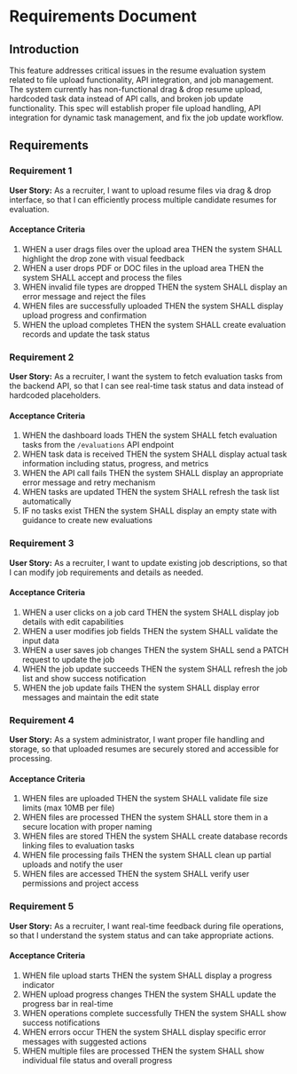 # Requirements Document

## Introduction

This feature addresses critical issues in the resume evaluation system related to file upload functionality, API integration, and job management. The system currently has non-functional drag & drop resume upload, hardcoded task data instead of API calls, and broken job update functionality. This spec will establish proper file upload handling, API integration for dynamic task management, and fix the job update workflow.

## Requirements

### Requirement 1

**User Story:** As a recruiter, I want to upload resume files via drag & drop interface, so that I can efficiently process multiple candidate resumes for evaluation.

#### Acceptance Criteria

1. WHEN a user drags files over the upload area THEN the system SHALL highlight the drop zone with visual feedback
2. WHEN a user drops PDF or DOC files in the upload area THEN the system SHALL accept and process the files
3. WHEN invalid file types are dropped THEN the system SHALL display an error message and reject the files
4. WHEN files are successfully uploaded THEN the system SHALL display upload progress and confirmation
5. WHEN the upload completes THEN the system SHALL create evaluation records and update the task status

### Requirement 2

**User Story:** As a recruiter, I want the system to fetch evaluation tasks from the backend API, so that I can see real-time task status and data instead of hardcoded placeholders.

#### Acceptance Criteria

1. WHEN the dashboard loads THEN the system SHALL fetch evaluation tasks from the `/evaluations` API endpoint
2. WHEN task data is received THEN the system SHALL display actual task information including status, progress, and metrics
3. WHEN the API call fails THEN the system SHALL display an appropriate error message and retry mechanism
4. WHEN tasks are updated THEN the system SHALL refresh the task list automatically
5. IF no tasks exist THEN the system SHALL display an empty state with guidance to create new evaluations

### Requirement 3

**User Story:** As a recruiter, I want to update existing job descriptions, so that I can modify job requirements and details as needed.

#### Acceptance Criteria

1. WHEN a user clicks on a job card THEN the system SHALL display job details with edit capabilities
2. WHEN a user modifies job fields THEN the system SHALL validate the input data
3. WHEN a user saves job changes THEN the system SHALL send a PATCH request to update the job
4. WHEN the job update succeeds THEN the system SHALL refresh the job list and show success notification
5. WHEN the job update fails THEN the system SHALL display error messages and maintain the edit state

### Requirement 4

**User Story:** As a system administrator, I want proper file handling and storage, so that uploaded resumes are securely stored and accessible for processing.

#### Acceptance Criteria

1. WHEN files are uploaded THEN the system SHALL validate file size limits (max 10MB per file)
2. WHEN files are processed THEN the system SHALL store them in a secure location with proper naming
3. WHEN files are stored THEN the system SHALL create database records linking files to evaluation tasks
4. WHEN file processing fails THEN the system SHALL clean up partial uploads and notify the user
5. WHEN files are accessed THEN the system SHALL verify user permissions and project access

### Requirement 5

**User Story:** As a recruiter, I want real-time feedback during file operations, so that I understand the system status and can take appropriate actions.

#### Acceptance Criteria

1. WHEN file upload starts THEN the system SHALL display a progress indicator
2. WHEN upload progress changes THEN the system SHALL update the progress bar in real-time
3. WHEN operations complete successfully THEN the system SHALL show success notifications
4. WHEN errors occur THEN the system SHALL display specific error messages with suggested actions
5. WHEN multiple files are processed THEN the system SHALL show individual file status and overall progress